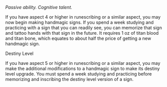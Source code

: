 *Passive ability. Cognitive talent.*

If you have aspect 4 or higher in runescribing or a similar aspect, you may now begin making handmagic signs. If you spend a week studying and practicing with a sign that you can readily see, you can memorize that sign and tattoo hands with that sign in the future. It requires 1 oz of titan blood and titan bone, which equates to about half the price of getting a new handmagic sign.

<div class="destiny-level">Destiny Level</div class="destiny-level">

If you have aspect 5 or higher in runescribing or a similar aspect, you may make the additional modifications to a handmagic sign to make its destiny level upgrade. You must spend a week studying and practicing before memorizing and inscribing the destiny level version of a sign.
